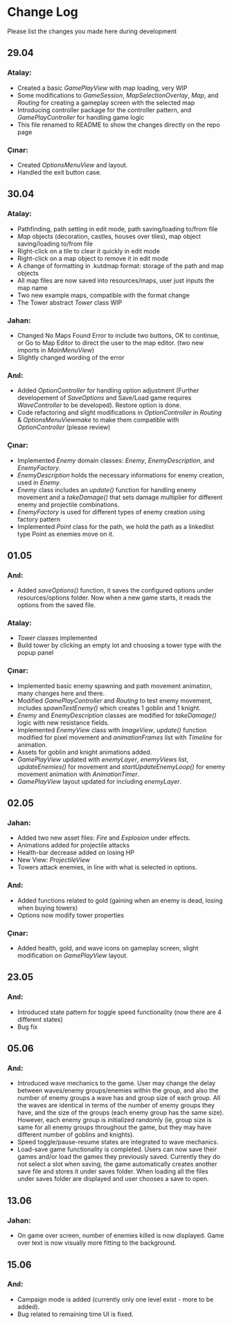 # Change Log

Please list the changes you made here during development

## 29.04

### Atalay:

- Created a basic _GamePlayView_ with map loading, very WIP
- Some modifications to _GameSession_, _MapSelectionOverlay_, _Map_, and _Routing_ for creating a gameplay screen with the selected map
- Introducing controller package for the controller pattern, and _GamePlayController_ for handling game logic
- This file renamed to README to show the changes directly on the repo page

### Çınar:

- Created _OptionsMenuView_ and layout.
- Handled the exit button case.

## 30.04

### Atalay:

- Pathfinding, path setting in edit mode, path saving/loading to/from file
- _Map_ objects (decoration, castles, houses over tiles), map object saving/loading to/from file
- Right-click on a tile to clear it quickly in edit mode
- Right-click on a map object to remove it in edit mode
- A change of formatting in .kutdmap format: storage of the path and map objects
- All map files are now saved into resources/maps, user just inputs the map name
- Two new example maps, compatible with the format change
- The Tower abstract _Tower_ class WIP

### Jahan:

- Changed No Maps Found Error to include two buttons, OK to continue, or Go to Map Editor to direct the user to the map editor. (two new imports in _MainMenuView_)
- Slightly changed wording of the error

### Anıl:

- Added _OptionController_ for handling option adjustment (Further developement of _SaveOptions_ and Save/Load game requires _WaveController_ to be developed). Restore option is done.
- Code refactoring and slight modifications in _OptionController_ in _Routing_ & _OptionsMenuViewmake_ to make them compatible with _OptionController_ (please review)

### Çınar:

- Implemented _Enemy_ domain classes: _Enemy_, _EnemyDescription_, and _EnemyFactory_.
- _EnemyDescription_ holds the necessary informations for enemy creation, used in _Enemy_.
- _Enemy_ class includes an _update()_ function for handling enemy movement and a _takeDamage()_ that sets damage multiplier for different enemy and projectile combinations.
- _EnemyFactory_ is used for different types of enemy creation using factory pattern
- Implemented _Point_ class for the path, we hold the path as a linkedlist type Point as enemies move on it.

## 01.05

### Anıl:

- Added _saveOptions()_ function, it saves the configured options under resources/options folder. Now when a new game starts, it reads the options from the saved file.

### Atalay:

- _Tower_ classes implemented
- Build tower by clicking an empty lot and choosing a tower type with the popup panel

### Çınar:

- Implemented basic enemy spawning and path movement animation, many changes here and there.
- Modified _GamePlayController_ and _Routing_ to test enemy movement, includes _spawnTestEnemy()_ which creates 1 goblin and 1 knight.
- _Enemy_ and _EnemyDescription_ classes are modified for _takeDamage()_ logic with new resistance fields.
- Implemented _EnemyView_ class with _ImageView_, _update()_ function modified for pixel movement and _animationFrames_ list with _Timeline_ for animation.
- Assets for goblin and knight animations added.
- _GamePlayView_ updated with _enemyLayer_, _enemyViews_ list, _updateEnemies()_ for movement and _startUpdateEnemyLoop()_ for enemy movement animation with _AnimationTimer_.
- _GamePlayView_ layout updated for including _enemyLayer_.

## 02.05

### Jahan:

- Added two new asset files: _Fire_ and _Explosion_ under effects.
- Animations added for projectile attacks
- Health-bar decrease added on losing HP
- New View: _ProjectileView_
- Towers attack enemies, in line with what is selected in options.

### Anıl:

- Added functions related to gold (gaining when an enemy is dead, losing when buying towers)
- Options now modify tower properties

### Çınar:

- Added health, gold, and wave icons on gameplay screen, slight modification on _GamePlayView_ layout.

## 23.05

### Anıl:

- Introduced state pattern for toggle speed functionality (now there are 4 different states)
- Bug fix

## 05.06

### Anıl:

- Introduced wave mechanics to the game. User may change the delay between waves/enemy groups/enemies within the group, and also the number of enemy groups a wave has and group size of each group. All the waves are identical in terms of the number of enemy groups they have, and the size of the groups (each enemy group has the same size). However, each enemy group is initialized randomly (ie, group size is same for all enemy groups throughout the game, but they may have different number of goblins and knights).
- Speed toggle/pause-resume states are integrated to wave mechanics.
- Load-save game functionality is completed. Users can now save their games and/or load the games they previously saved. Currently they do not select a slot when saving, the game automatically creates another save file and stores it under saves folder. When loading all the files under saves folder are displayed and user chooses a save to open.

## 13.06

### Jahan:

- On game over screen, number of enemies killed is now displayed. Game over text is now visually more fitting to the background.

## 15.06

### Anıl:

- Campaign mode is added (currently only one level exist - more to be added).
- Bug related to remaining time UI is fixed.
